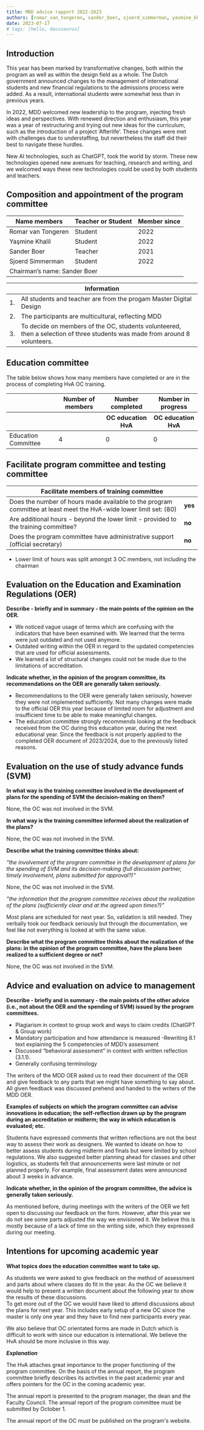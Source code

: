 ```yaml
---
title: MDD advice rapport 2022-2023
authors: [romar_van_tongeren, sander_boer, sjoerd_simmerman, yasmine_khalil]
date: 2023-07-17
# tags: [hello, docusaurus]
---
```


## Introduction

This year has been marked by transformative changes, both within the program as well as within the design field as a whole. The Dutch government announced changes to the management of international students and new financial regulations to the admissions process were added. As a result, international students were somewhat less than in previous years.

In 2022, MDD welcomed new leadership to the program, injecting fresh ideas and perspectives. With renewed direction and enthusiasm, this year was a year of restructuring and trying out new ideas for the curriculum, such as the introduction of a project ‘Afterlife’. These changes were met with challenges due to understaffing, but nevertheless the staff did their best to navigate these hurdles.

New AI technologies, such as ChatGPT, took the world by storm. These new technologies opened new avenues for teaching, research and writing, and we welcomed ways these new technologies could be used by both students and teachers.

<!-- truncate -->

## Composition and appointment of the program committee

<table>
    <thead>
        <tr>
            <th>Name members</th>
            <th>Teacher or Student</th>
            <th>Member since</th>
        </tr>
    </thead>
    <tbody>
        <tr>
            <td>Romar van Tongeren</td>
            <td>Student</td>
            <td>2022</td>
        </tr>
        <tr>
            <td>Yaşmine Khalil</td>
            <td>Student</td>
            <td>2022</td>
        </tr>
        <tr>
            <td>Sander Boer</td>
            <td>Teacher</td>
            <td>2021</td>
        </tr>
        <tr>
            <td>Sjoerd Simmerman</td>
            <td>Student</td>
            <td>2022</td>
        </tr>
        <tr>
            <td colspan="3">
                Chairman’s name: Sander Boer 
            </td>
        </tr>
    </tbody>
</table>

<table>
    <thead>
        <tr>
            <th colspan="2">Information</th>
        </tr>
    </thead>
    <tbody>
        <tr>
            <td>1.</td>
            <td>All students and teacher are from the progam Master Digital Design</td>
        </tr>
        <tr>
            <td>2.</td>
            <td>The participants are multicultural, reflecting MDD</td>
        </tr>
        <tr>
            <td>3.</td>
            <td>To decide on members of the OC, students volunteered, then a selection of three students was made from around 8 volunteers.</td>
        </tr>
    </tbody>
</table>

## Education committee

The table below shows how many members have completed or are in the process of completing HvA OC training.

<table>
    <thead>
        <tr>
            <th></th>
            <th>Number of members</th>
            <th>Number completed</th>
            <th>Number in progress</th>
        </tr>
        <tr>
            <th colspan="2"></th>
            <th>OC education HvA</th>
            <th>OC education HvA</th>
        </tr>
    </thead>
    <tbody>
        <tr>
            <td>Education Committee</td>
            <td>4</td>
            <td>0</td>
            <td>0</td>
        </tr>
    </tbody>
</table>

## Facilitate program committee and testing committee

<table>
    <thead>
        <tr>
            <th colspan="2">Facilitate members of training committee</th>
        </tr>
    </thead>
    <tbody>
        <tr>
            <td>Does the number of hours made available to the program committee at least meet the HvA-wide lower limit set: (80)</td>
            <td><strong>yes</strong></td>
        </tr>
        <tr>
            <td>Are additional hours - beyond the lower limit - provided to the training committee?</td>
            <td><strong>no</strong></td>
        </tr>
        <tr>
            <td>Does the program committee have administrative support (official secretary) </td>
            <td><strong>no</strong></td>
        </tr>
    </tbody>
</table>

- Lower limit of hours was split amongst 3 OC members, not including the chairman

## Evaluation on the Education and Examination Regulations (OER)

**Describe - briefly and in summary - the main points of the opinion on the OER.**

- We noticed vague usage of terms which are confusing with the indicators that have been examined with. We learned that the terms were just outdated and not used anymore.
- Outdated writing within the OER in regard to the updated competencies that are used for official assessments.
- We learned a lot of structural changes could not be made due to the limitations of accreditation.

**Indicate whether, in the opinion of the program committee, its recommendations on the OER are generally taken seriously.**

- Recommendations to the OER were generally taken seriously, however they were not implemented sufficiently. Not many changes were made to the official OER this year because of limited room for adjustment and insufficient time to be able to make meaningful changes.
- The education committee strongly recommends looking at the feedback received from the OC during this education year, during the next educational year. Since the feedback is not properly applied to the completed OER document of 2023/2024, due to the previously listed reasons.

## Evaluation on the use of study advance funds (SVM)

**In what way is the training committee involved in the development of plans for the spending of SVM the decision-making on them?**

None, the OC was not involved in the SVM.

**In what way is the training committee informed about the realization of the plans?**

None, the OC was not involved in the SVM.

**Describe what the training committee thinks about:**

_“the involvement of the program committee in the development of plans for the spending of SVM and its decision-making (full discussion partner, timely involvement, plans submitted for approval?)“_

None, the OC was not involved in the SVM.

_”the information that the program committee receives about the realization of the plans (sufficiently clear and at the agreed upon times?)”_

Most plans are scheduled for next year. So, validation is still needed. They verbally took our feedback seriously but through the documentation, we feel like not everything is looked at with the same value.

**Describe what the program committee thinks about the realization of the plans: in the opinion of the program committee, have the plans been realized to a sufficient degree or not?**

None, the OC was not involved in the SVM.

## Advice and evaluation on advice to management

**Describe - briefly and in summary - the main points of the other advice (i.e., not about the OER and the spending of SVM) issued by the program committees.**

- Plagiarism in context to group work and ways to claim credits (ChatGPT & Group work)
- Mandatory participation and how attendance is measured
  -Rewriting 8.1 text explaining the 5 competencies of MDD’s assessment
- Discussed “behavioral assessment” in context with written reflection (3.1.1).
- Generally confusing terminology

The writers of the MDD OER asked us to read their document of the OER and give feedback to any parts that we might have something to say about. All given feedback was discussed prehend and handed to the writers of the MDD OER.

**Examples of subjects on which the program committee can advise innovations in education; the self-reflection drawn up by the program during an accreditation or midterm; the way in which education is evaluated; etc.**

Students have expressed comments that written reflections are not the best way to assess their work as designers. We wanted to ideate on how to better assess students during midterm and finals but were limited by school regulations. We also suggested better planning ahead for classes and other logistics, as students felt that announcements were last minute or not planned properly. For example, final assessment dates were announced about 3 weeks in advance.

**Indicate whether, in the opinion of the program committee, the advice is generally taken seriously.**

As mentioned before, during meetings with the writers of the OER we felt open to discussing our feedback on the form. However, after this year we do not see some parts adjusted the way we envisioned it. We believe this is mostly because of a lack of time on the writing side, which they expressed during our meeting.

## Intentions for upcoming academic year

**What topics does the education committee want to take up.**

As students we were asked to give feedback on the method of assessment and parts about where classes do fit in the year. As the OC we believe it would help to present a written document about the following year to show the results of these discussions.  
To get more out of the OC we would have liked to attend discussions about the plans for next year. This includes early setup of a new OC since the master is only one year and they have to find new participants every year.

We also believe that OC orientated forms are made in Dutch which is difficult to work with since our education is international. We believe the HvA should be more inclusive in this way.

**_Explanation_**

The HvA attaches great importance to the proper functioning of the program committee. On the basis of the annual report, the program committee briefly describes its activities in the past academic year and offers pointers for the OC in the coming academic year.

The annual report is presented to the program manager, the dean and the Faculty Council. The annual report of the program committee must be submitted by October 1.

The annual report of the OC must be published on the program's website.
